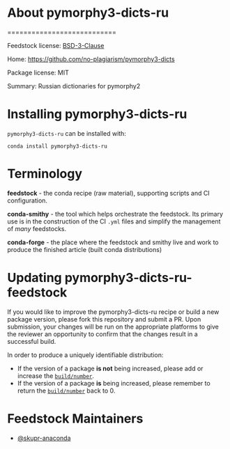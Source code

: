 
# About pymorphy3-dicts-ru
===========================

Feedstock license: [BSD-3-Clause](https://github.com/AnacondaRecipes/pymorphy3-dicts-ru/blob/main/LICENSE.txt)

Home: https://github.com/no-plagiarism/pymorphy3-dicts

Package license: MIT

Summary: Russian dictionaries for pymorphy2


Installing pymorphy3-dicts-ru
================

`pymorphy3-dicts-ru` can be installed with:

```
conda install pymorphy3-dicts-ru
```

Terminology
===========

**feedstock** - the conda recipe (raw material), supporting scripts and CI configuration.

**conda-smithy** - the tool which helps orchestrate the feedstock.
                   Its primary use is in the construction of the CI ``.yml`` files
                   and simplify the management of *many* feedstocks.

**conda-forge** - the place where the feedstock and smithy live and work to
                  produce the finished article (built conda distributions)


Updating pymorphy3-dicts-ru-feedstock
========================

If you would like to improve the pymorphy3-dicts-ru recipe or build a new
package version, please fork this repository and submit a PR. Upon submission,
your changes will be run on the appropriate platforms to give the reviewer an
opportunity to confirm that the changes result in a successful build.

In order to produce a uniquely identifiable distribution:
 * If the version of a package **is not** being increased, please add or increase
   the [``build/number``](https://docs.conda.io/projects/conda-build/en/latest/resources/define-metadata.html#build-number-and-string).
 * If the version of a package **is** being increased, please remember to return
   the [``build/number``](https://docs.conda.io/projects/conda-build/en/latest/resources/define-metadata.html#build-number-and-string)
   back to 0.

Feedstock Maintainers
=====================

* [@skupr-anaconda](https://github.com/skupr-anaconda/)

